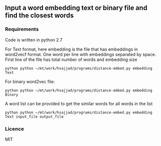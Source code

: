 ## Input a word embedding text or binary file and find the closest words

### Requirements
Code is written in python 2.7

For Text format, here embedding is the file that has embeddings in word2vecf format. One word per line with embeddings separated by space. First line of the file has total number of words and embedding size
```
python python ~/mt/work/hsajjad/programs/distance-embed.py embedding Text
```

For binary word2vec file:
```
python python ~/mt/work/hsajjad/programs/distance-embed.py embedding Binary
```

A word list can be provided to get the similar words for all words in the list
```
python python ~/mt/work/hsajjad/programs/distance-embed.py embedding Text input_file output_file
```

### Licence
MIT

